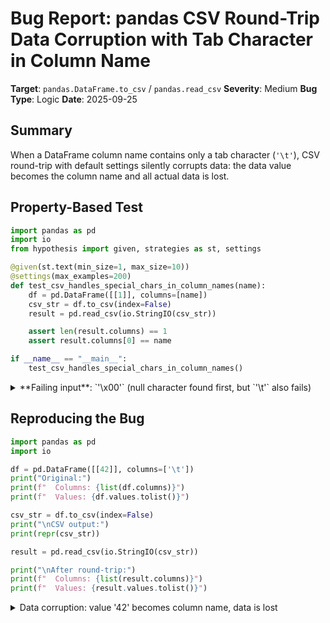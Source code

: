 # Bug Report: pandas CSV Round-Trip Data Corruption with Tab Character in Column Name

**Target**: `pandas.DataFrame.to_csv` / `pandas.read_csv`
**Severity**: Medium
**Bug Type**: Logic
**Date**: 2025-09-25

## Summary

When a DataFrame column name contains only a tab character (`'\t'`), CSV round-trip with default settings silently corrupts data: the data value becomes the column name and all actual data is lost.

## Property-Based Test

```python
import pandas as pd
import io
from hypothesis import given, strategies as st, settings

@given(st.text(min_size=1, max_size=10))
@settings(max_examples=200)
def test_csv_handles_special_chars_in_column_names(name):
    df = pd.DataFrame([[1]], columns=[name])
    csv_str = df.to_csv(index=False)
    result = pd.read_csv(io.StringIO(csv_str))

    assert len(result.columns) == 1
    assert result.columns[0] == name

if __name__ == "__main__":
    test_csv_handles_special_chars_in_column_names()
```

<details>

<summary>
**Failing input**: `'\x00'` (null character found first, but `'\t'` also fails)
</summary>
```
Traceback (most recent call last):
  File "/home/npc/pbt/agentic-pbt/worker_/58/hypo.py", line 16, in <module>
    test_csv_handles_special_chars_in_column_names()
    ~~~~~~~~~~~~~~~~~~~~~~~~~~~~~~~~~~~~~~~~~~~~~~^^
  File "/home/npc/pbt/agentic-pbt/worker_/58/hypo.py", line 6, in test_csv_handles_special_chars_in_column_names
    @settings(max_examples=200)
                   ^^^
  File "/home/npc/miniconda/lib/python3.13/site-packages/hypothesis/core.py", line 2124, in wrapped_test
    raise the_error_hypothesis_found
  File "/home/npc/pbt/agentic-pbt/worker_/58/hypo.py", line 13, in test_csv_handles_special_chars_in_column_names
    assert result.columns[0] == name
           ^^^^^^^^^^^^^^^^^^^^^^^^^
AssertionError
Falsifying example: test_csv_handles_special_chars_in_column_names(
    name='\x00',
)
```
</details>

## Reproducing the Bug

```python
import pandas as pd
import io

df = pd.DataFrame([[42]], columns=['\t'])
print("Original:")
print(f"  Columns: {list(df.columns)}")
print(f"  Values: {df.values.tolist()}")

csv_str = df.to_csv(index=False)
print("\nCSV output:")
print(repr(csv_str))

result = pd.read_csv(io.StringIO(csv_str))

print("\nAfter round-trip:")
print(f"  Columns: {list(result.columns)}")
print(f"  Values: {result.values.tolist()}")
```

<details>

<summary>
Data corruption: value '42' becomes column name, data is lost
</summary>
```
Original:
  Columns: ['\t']
  Values: [[42]]

CSV output:
'\t\n42\n'

After round-trip:
  Columns: ['42']
  Values: []
```
</details>

## Why This Is A Bug

This violates the fundamental expectation of CSV round-trip preservation. The default `quoting=csv.QUOTE_MINIMAL` setting in `to_csv()` fails to quote column names containing delimiter characters (tabs, which are valid CSV delimiters). When `read_csv()` parses the unquoted tab character in the header row, it interprets it as a field separator rather than a column name, leading to:

1. **Silent data corruption**: No error or warning is raised
2. **Complete data loss**: The DataFrame becomes empty
3. **Column/data confusion**: The data value (42) incorrectly becomes the column name
4. **Lost metadata**: The original column name is completely lost

The pandas documentation states that `to_csv()` writes DataFrames to CSV format and `read_csv()` reads them back, implying round-trip compatibility. This expectation is violated when column names contain characters that have special meaning in CSV format but are not properly escaped with the default settings.

## Relevant Context

Testing revealed that this issue affects multiple special characters:
- Tab character (`'\t'`) causes the reported data corruption
- Null character (`'\x00'`) results in column name becoming "Unnamed: 0"
- The issue only occurs with `quoting=csv.QUOTE_MINIMAL` (default) and `quoting=csv.QUOTE_NONE`
- Using `quoting=csv.QUOTE_ALL` or `quoting=csv.QUOTE_NONNUMERIC` properly preserves the data

The CSV format treats tabs as valid field delimiters. When pandas writes a tab character as a column name without quoting, it creates ambiguous CSV that cannot be correctly parsed on read.

Relevant pandas documentation:
- [DataFrame.to_csv](https://pandas.pydata.org/docs/reference/api/pandas.DataFrame.to_csv.html)
- [pandas.read_csv](https://pandas.pydata.org/docs/reference/api/pandas.read_csv.html)

## Proposed Fix

The `to_csv` method should automatically detect and quote column names containing delimiter characters when using `QUOTE_MINIMAL` mode. Here's a high-level approach:

1. In the CSV writer logic, check if any column name contains characters that could be interpreted as delimiters (tab, comma, newline, etc.)
2. If such characters are detected, force quoting for those column names even in QUOTE_MINIMAL mode
3. Alternatively, issue a warning when column names contain delimiter characters and suggest using QUOTE_ALL

A temporary workaround for users is to explicitly use `quoting=csv.QUOTE_ALL` when dealing with DataFrames that might have special characters in column names:

```python
df.to_csv('file.csv', index=False, quoting=csv.QUOTE_ALL)
```